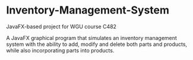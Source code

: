 # Inventory-Management-System
JavaFX-based project for WGU course C482

A JavaFX graphical program that simulates an inventory management system with the ability to add, modify and delete both parts and products, while also incorporating parts into products.

